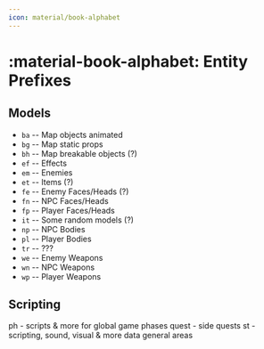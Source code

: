 ```yaml
---
icon: material/book-alphabet
---
```


# :material-book-alphabet: Entity Prefixes

## Models
* `ba` -- Map objects animated
* `bg` -- Map static props
* `bh` -- Map breakable objects (?)
* `ef` -- Effects
* `em` -- Enemies
* `et` -- Items (?)
* `fe` -- Enemy Faces/Heads (?)
* `fn` -- NPC Faces/Heads
* `fp` -- Player Faces/Heads
* `it` -- Some random models (?)
* `np` -- NPC Bodies
* `pl` -- Player Bodies
* `tr` -- ???
* `we` -- Enemy Weapons
* `wn` -- NPC Weapons
* `wp` -- Player Weapons

## Scripting
ph - scripts & more for global game phases
quest - side quests
st - scripting, sound, visual & more data general areas 
